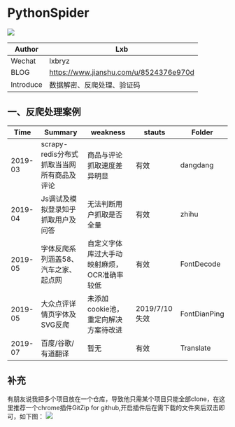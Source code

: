 ﻿# PythonSpider

![](https://img.shields.io/pypi/v/nine.svg?color=red&label=spider&logo=bird&logoColor=green&style=flat-square)

| Author  | Lxb |
| --- | --- |
| Wechat | lxbryz |
| BLOG | https://www.jianshu.com/u/8524376e970d|
| Introduce | 数据解密、反爬处理、验证码 |

## 一、反爬处理案例
| Time  | Summary | weakness | stauts| Folder|
| --- | --- | --- | --- | ---|
| 2019-03 | scrapy-redis分布式抓取当当网所有商品及评论 | 商品与评论抓取速度差异明显 | 有效|dangdang|
| 2019-04 | Js调试及模拟登录知乎抓取用户及问答 | 无法判断用户抓取是否全量 | 有效 | zhihu|
| 2019-05 | 字体反爬系列涵盖58、汽车之家、起点网 | 自定义字体库过大手动映射麻烦，OCR准确率较低 | 有效 | FontDecode |
| 2019-05 | 大众点评详情页字体及SVG反爬 | 未添加cookie池，重定向解决方案待改进 | 2019/7/10失效 | FontDianPing |
| 2019-07 | 百度/谷歌/有道翻译 | 暂无 | 有效 | Translate |

## 补充
有朋友说我把多个项目放在一个仓库，导致他只需某个项目只能全部clone，在这里推荐一个chrome插件GitZip for github,开启插件后在需下载的文件夹后双击即可，如下图：
![](http://pulys00v8.bkt.clouddn.com/gitzip.png)














